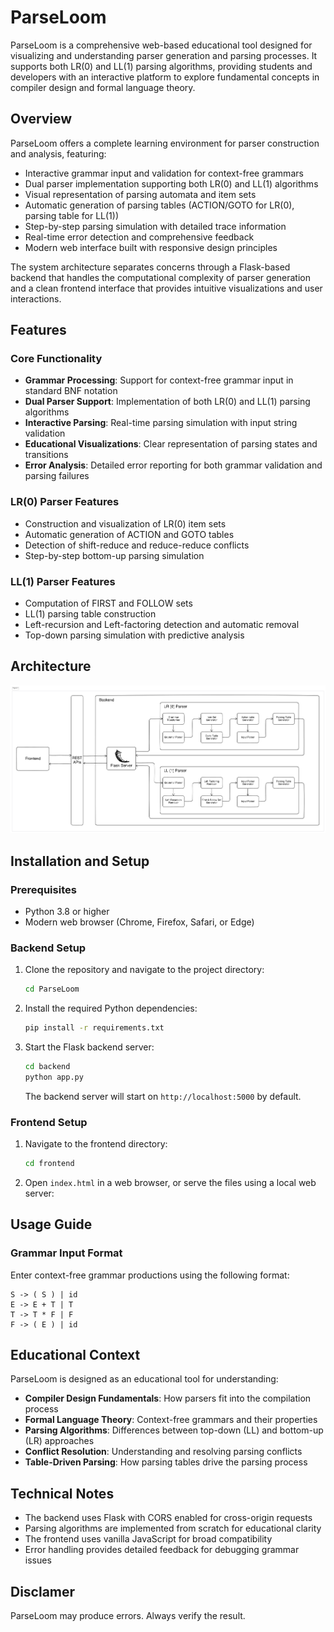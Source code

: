# ParseLoom

ParseLoom is a comprehensive web-based educational tool designed for visualizing and understanding parser generation and parsing processes. It supports both LR(0) and LL(1) parsing algorithms, providing students and developers with an interactive platform to explore fundamental concepts in compiler design and formal language theory.

## Overview

ParseLoom offers a complete learning environment for parser construction and analysis, featuring:

- Interactive grammar input and validation for context-free grammars
- Dual parser implementation supporting both LR(0) and LL(1) algorithms
- Visual representation of parsing automata and item sets
- Automatic generation of parsing tables (ACTION/GOTO for LR(0), parsing table for LL(1))
- Step-by-step parsing simulation with detailed trace information
- Real-time error detection and comprehensive feedback
- Modern web interface built with responsive design principles

The system architecture separates concerns through a Flask-based backend that handles the computational complexity of parser generation and a clean frontend interface that provides intuitive visualizations and user interactions.

## Features

### Core Functionality
- **Grammar Processing**: Support for context-free grammar input in standard BNF notation
- **Dual Parser Support**: Implementation of both LR(0) and LL(1) parsing algorithms
- **Interactive Parsing**: Real-time parsing simulation with input string validation
- **Educational Visualizations**: Clear representation of parsing states and transitions
- **Error Analysis**: Detailed error reporting for both grammar validation and parsing failures

### LR(0) Parser Features
- Construction and visualization of LR(0) item sets
- Automatic generation of ACTION and GOTO tables
- Detection of shift-reduce and reduce-reduce conflicts
- Step-by-step bottom-up parsing simulation

### LL(1) Parser Features
- Computation of FIRST and FOLLOW sets
- LL(1) parsing table construction
- Left-recursion and Left-factoring detection and automatic removal
- Top-down parsing simulation with predictive analysis

## Architecture
<img  src="ParseLoom_architecture.png">

## Installation and Setup

### Prerequisites
- Python 3.8 or higher
- Modern web browser (Chrome, Firefox, Safari, or Edge)

### Backend Setup
1. Clone the repository and navigate to the project directory:
   ```bash
   cd ParseLoom
   ```

2. Install the required Python dependencies:
   ```bash
   pip install -r requirements.txt
   ```

3. Start the Flask backend server:
   ```bash
   cd backend
   python app.py
   ```

   The backend server will start on `http://localhost:5000` by default.

### Frontend Setup
1. Navigate to the frontend directory:
   ```bash
   cd frontend
   ```

2. Open `index.html` in a web browser, or serve the files using a local web server:

## Usage Guide

### Grammar Input Format
Enter context-free grammar productions using the following format:
```
S -> ( S ) | id
E -> E + T | T
T -> T * F | F
F -> ( E ) | id
```

## Educational Context

ParseLoom is designed as an educational tool for understanding:

- **Compiler Design Fundamentals**: How parsers fit into the compilation process
- **Formal Language Theory**: Context-free grammars and their properties
- **Parsing Algorithms**: Differences between top-down (LL) and bottom-up (LR) approaches
- **Conflict Resolution**: Understanding and resolving parsing conflicts
- **Table-Driven Parsing**: How parsing tables drive the parsing process

## Technical Notes

- The backend uses Flask with CORS enabled for cross-origin requests
- Parsing algorithms are implemented from scratch for educational clarity
- The frontend uses vanilla JavaScript for broad compatibility
- Error handling provides detailed feedback for debugging grammar issues

## Disclamer
ParseLoom may produce errors. Always verify the result.

